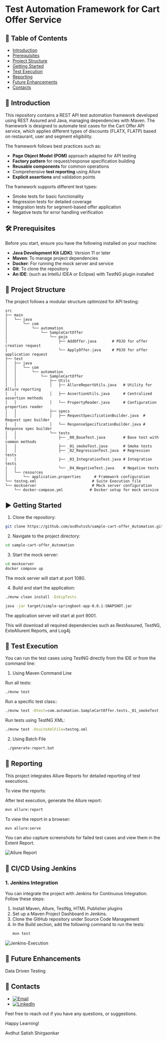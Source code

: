 <!--
    #/**
    # * @author Avdhut Shirgaonkar
    # * Email: avdhut.ssh@gmail.com
    # * LinkedIn: https://www.linkedin.com/in/avdhut-shirgaonkar-811243136/
    # */
    #/***************************************************/
-->
# Test Automation Framework for Cart Offer Service

## 📑 Table of Contents

- [Introduction](#-introduction)
- [Prerequisites](#️-prerequisites)
- [Project Structure](#-project-structure)
- [Getting Started](#️-getting-started)
- [Test Execution](#-test-execution)
- [Reporting](#-reporting)
- [Future Enhancements](#-future-enhancements)
- [Contacts](#-contacts)

## 📖 Introduction

This repository contains a REST API test automation framework developed using REST Assured and Java, managing dependencies with Maven. The framework is designed to automate test cases for the Cart Offer API service, which applies different types of discounts (FLATX, FLATP) based on restaurant, user and segment eligibility.

The framework follows best practices such as:
- **Page Object Model (POM)** approach adapted for API testing
- **Factory pattern** for request/response specification building
- **Reusable components** for common operations
- Comprehensive **test reporting** using Allure
- **Explicit assertions** and validation points

The framework supports different test types:
- Smoke tests for basic functionality
- Regression tests for detailed coverage
- Integration tests for segment-based offer application
- Negative tests for error handling verification

## 🛠️ Prerequisites

Before you start, ensure you have the following installed on your machine:

- **Java Development Kit (JDK)**: Version 11 or later
- **Maven**: To manage project dependencies
- **Docker**: For running the mock server and service
- **Git**: To clone the repository
- **An IDE**: (such as IntelliJ IDEA or Eclipse) with TestNG plugin installed

## 📁 Project Structure

The project follows a modular structure optimized for API testing:

```plaintext
src
├── main
│   └── java
│       └── com
│           └── automation
│               └── SampleCartOffer
│                   └── pojo
│                       ├── AddOffer.java       # POJO for offer creation request
│                       └── ApplyOffer.java     # POJO for offer application request
├── test
│   ├── java
│   │   └── com
│   │       └── automation
│   │           └── SampleCartOffer
│   │               ├── Utils
│   │               │   ├── AllureReportUtils.java   # Utility for Allure reporting
│   │               │   ├── AssertionUtils.java      # Centralized assertion methods
│   │               │   └── PropertyReader.java      # Configuration properties reader
│   │               ├── specs
│   │               │   ├── RequestSpecificationBuilder.java  # Request spec builder
│   │               │   └── ResponseSpecificationBuilder.java # Response spec builder
│   │               └── tests
│   │                   ├── _00_BaseTest.java        # Base test with common methods
│   │                   ├── _01_smokeTest.java       # Smoke tests
│   │                   ├── _02_RegressionTest.java  # Regression tests
│   │                   ├── _03_IntegrationTest.java # Integration tests
│   │                   └── _04_NegativeTest.java    # Negative tests
│   └── resources
│       └── application.properties      # Framework configuration
└── testng.xml                         # Suite Execution file
└── mockserver                         # Mock server configuration
    └── docker-compose.yml            # Docker setup for mock service
```
## ▶️ Getting Started

1. Clone the repository:

```bash
git clone https://github.com/avdhutssh/sample-cart-offer_Automation.git
```

2. Navigate to the project directory:

```bash
cd sample-cart-offer_Automation
```

3. Start the mock server:

```bash
cd mockserver
docker compose up
```
The mock server will start at port 1080.

4. Build and start the application:

```bash
./mvnw clean install -DskipTests

java -jar target/simple-springboot-app-0.0.1-SNAPSHOT.jar
```
The application server will start at port 9001.

This will download all required dependencies such as RestAssured, TestNG, ExteAllurent Reports, and Log4j.

## 🚀 Test Execution

You can run the test cases using TestNG directly from the IDE or from the command line:

1. Using Maven Command Line

Run all tests:

```bash
./mvnw test
```

Run a specific test class::

```bash
./mvnw test -Dtest=com.automation.SampleCartOffer.tests._01_smokeTest
```

Run tests using TestNG XML:

```bash
./mvnw test -DsuiteXmlFile=testng.xml
```

2. Using Batch File


```bash
 ./generate-report.bat
```

## 🎯 Reporting

This project integrates Allure Reports for detailed reporting of test executions.

To view the reports:

After test execution, generate the Allure report:
```bash
mvn allure:report
```

To view the report in a browser:
```bash
mvn allure:serve
```

You can also capture screenshots for failed test cases and view them in the Extent Report.

![Allure Report](/Misc/AllureReport.png)


## 🤖 CI/CD Using Jenkins

### 1. Jenkins Integration

You can integrate the project with Jenkins for Continuous Integration. Follow these steps:

1. Install Maven, Allure, TestNg, HTML Publisher plugins
2. Set up a Maven Project Dashboard in Jenkins.
3. Clone the GitHub repository under Source Code Management
4. In the Build section, add the following command to run the tests:
   ```bash
   mvn test
   ```

![Jenkins-Execution](/Misc/Jenkins.png)


## 🔮 Future Enhancements
Data Driven Testing

## 📧 Contacts

- [![Email](https://img.shields.io/badge/Email-avdhut.ssh@gmail.com-green)](mailto:avdhut.ssh@gmail.com)
- [![LinkedIn](https://img.shields.io/badge/LinkedIn-Profile-blue)](https://www.linkedin.com/in/avdhut-shirgaonkar-811243136/)

Feel free to reach out if you have any questions, or suggestions.

Happy Learning!

Avdhut Satish Shirgaonkar